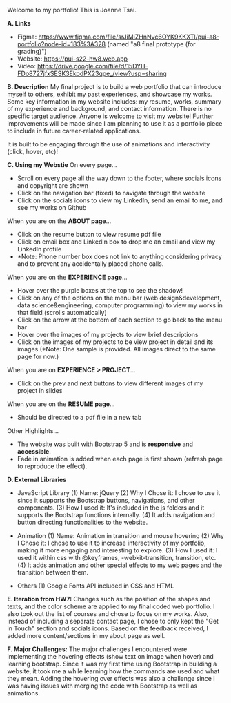 Welcome to my portfolio! This is Joanne Tsai.

**A. Links**
- Figma: https://www.figma.com/file/srJiMiZHnNvc6OYK9KKXTl/pui-a8-portfolio?node-id=183%3A328 (named "a8 final prototype (for grading)")
- Website: https://pui-s22-hw8.web.app
- Video: https://drive.google.com/file/d/15DYH-FDo8727jfxSESK3EkodPX23qpe_/view?usp=sharing


**B. Description**
My final project is to build a web portfolio that can introduce myself to others, exhibit my past experiences, and showcase my works. 
Some key information in my website includes: my resume, works, summary of my experience and background, and contact information.
There is no specific target audience. Anyone is welcome to visit my website! Further improvements will be made since I am planning to use it as
a portfolio piece to include in future career-related applications.

It is built to be engaging through the use of animations and interactivity (click, hover, etc)!


**C. Using my Webstie**
On every page...
- Scroll on every page all the way down to the footer, where socials icons and copyright are shown
- Click on the navigation bar (fixed) to navigate through the website
- Click on the socials icons to view my LinkedIn, send an email to me, and see my works on Github

When you are on the **ABOUT page**...
- Click on the resume button to view resume pdf file
- Click on email box and LinkedIn box to drop me an email and view my LinkedIn profile
- *Note: Phone number box does not link to anything considering privacy and to prevent any accidentally placed phone calls.

When you are on the **EXPERIENCE page**...
- Hover over the purple boxes at the top to see the shadow!
- Click on any of the options on the menu bar (web design&development, data science&engineering, computer programming) to view my works in that field (scrolls automatically)
- Click on the arrow at the bottom of each section to go back to the menu bar
- Hover over the images of my projects to view brief descriptions
- Click on the images of my projects to be view project in detail and its images (*Note: One sample is provided. All images direct to the same page for now.)

When you are on **EXPERIENCE > PROJECT**...
- Click on the prev and next buttons to view different images of my project in slides

When you are on the **RESUME page**...
- Should be directed to a pdf file in a new tab

Other Highlights...
- The website was built with Bootstrap 5 and is **responsive** and **accessible**.
- Fade in animation is added when each page is first shown (refresh page to reproduce the effect).


**D. External Libraries**
- JavaScript Library
(1) Name: jQuery
(2) Why I Chose it: I chose to use it since it supports the Bootstrap buttons, navigations, and other components.
(3) How I used it: It's included in the js folders and it supports the Bootstrap functions internally.
(4) It adds navigation and button directing functionalities to the website.

- Animation
(1) Name: Animation in transition and mouse hovering
(2) Why I Chose it: I chose to use it to increase interactivity of my portfolio, making it more engaging and interesting to explore. 
(3) How I used it: I used it within css with @keyframes, -webkit-transition, transition, etc.
(4) It adds animation and other special effects to my web pages and the transition between them.

- Others
(1) Google Fonts API included in CSS and HTML


**E. Iteration from HW7:**
Changes such as the position of the shapes and texts, and the color scheme are applied to my final coded web portfolio. I also took out the list of courses and chose to focus on my works. Also, instead of including a separate contact page, I chose to only kept the "Get in Touch" section and socials icons. Based on the feedback received, I added more content/sections in my about page as well.


**F. Major Challenges:**
The major challenges I encountered were implementing the hovering effects (show text on image when hover) and learning bootstrap. Since it was my first time using Bootstrap in building a website, it took me a while learning how the commands are used and what they mean. Adding the hovering over effects was also a challenge since I was having issues with merging the code with Bootstrap as well as animations.

